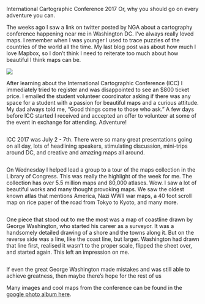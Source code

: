 International Cartographic Conference 2017
Or, why you should go on every adventure you can.

The weeks ago I saw a link on twitter posted by NGA about a cartography conference happening near me in Washington DC.  I’ve always really loved maps.  I remember when I was younger I used to trace puzzles of the countries of the world all the time.  My last blog post was about how much I love Mapbox, so I don’t think I need to reiterate too much about how beautiful I think maps can be.

<img src="https://lh3.googleusercontent.com/fNG42oCrlzUdzFAsdPnftyhU8WmP1ChxJ2usUtLBNAMVLuuHwD_XJd5Tn320B74XldRYNsfkyT4y-SaaCWG6zQ-t0s16vrm63R3N-ZGsDoZgXx_ybd751qrHAgu6LGxOd0QxdRld0wvLprlbTjpFbunO-19XmMLGs6HOD2WyBZ8IADa_fPkQqGKTr6WsCeOlAi0fNnkqTkOxX_Kak29tSEJVmJcxQ5HeXVx6H0CnCdUOSekfknNEMX4dmqbTmRVj_FrEhIlv6d5vmzlTwNbeXYd25Aec7j0BqmPr4FSM2h_2q42s4RaCMa6FaPhlVN6aZtbDtrdytrbyE3jXh5eXaaMVKxwGE8TrfV_IZrone-8tRKdNcXdHAhV3zZRUKmazRGmSBGwYQeAS_VvDu26qeXVlxEdClqjXw2-PoUf_WJ_1FoSoI-6s5ZuaMQP4qT4AbQzQ2NbdPeS6lVccdt7yr1yi7hmM7_XHVEmlt9-sKjTsY71VTBctEQYQjCkNArJ5KMEKNfrBz6Zf9g6vPNtPV_CbaSrx-LCkv2hOHwFxlggaXNri_kvGWljq5lnAl57fhf-JS8Ceo8rxM6G8Qt2WVirGbFCPT1MyqjRS60-FtwvWQLCq3Z8anD3Gl68al0fA20-UgrDIYX-j3yaNb5K4ANa9wYIhAohjqYc7cIu1=w381-h676-no"/>

After learning about the International Cartographic Conference (ICC) I immediately tried to register and was disappointed to see an $800 ticket price. I emailed the student volunteer coordinator asking if there was any space for a student with a passion for beautiful maps and a curious attitude.  My dad always told me, “Good things come to those who ask.”  A few days before ICC started I received and accepted an offer to volunteer at some of the event in exchange for attending.  Adventure!

<img src=""/>

ICC 2017 was July 2 - 7th.  There were so many great presentations going on all day, lots of headlining speakers, stimulating discussion, mini-trips around DC, and creative and amazing maps all around.

<img src=""/>

On Wednesday I helped lead a group to a tour of the maps collection in the Library of Congress.  This was really the highlight of the week for me.  The collection has over 5.5 million maps and 80,000 atlases. Wow.  I saw a lot of beautiful works and many thought provoking maps.  We saw the oldest known atlas that mentions America, Nazi WWII war maps, a 40 foot scroll map on rice paper of the road from Tokyo to Kyoto, and many more.

<img src=""/>

One piece that stood out to me the most was a map of coastline drawn by George Washington, who started his career as a surveyor.  It was a handsomely detailed drawing of a shore and the towns along it.  But on the reverse side was a line, like the coast line, but larger.  Washington had drawn that line first, realised it wasn’t to the proper scale, flipped the sheet over, and started again.  This left an impression on me.  

<img src=""/>

If even the great George Washington made mistakes and was still able to achieve greatness, then maybe there’s hope for the rest of us

Many images and cool maps from the conference can be found in the [google photo album here](https://goo.gl/photos/H8AE8fcwMdRzsufP9). 
